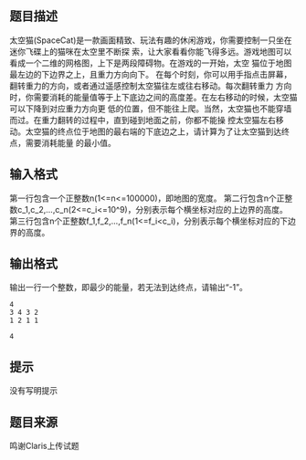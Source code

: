 


## 题目描述
太空猫(SpaceCat)是一款画面精致、玩法有趣的休闲游戏，你需要控制一只坐在迷你飞碟上的猫咪在太空里不断探
索，让大家看看你能飞得多远。游戏地图可以看成一个二维的网格图，上下是两段障碍物。在游戏的一开始，太空
猫位于地图最左边的下边界之上，且重力方向向下。
在每个时刻，你可以用手指点击屏幕，翻转重力的方向，或者通过遥感控制太空猫往左或往右移动。每次翻转重力
方向时，你需要消耗的能量值等于上下底边之间的高度差。在左右移动的时候，太空猫可以下降到对应重力方向更
低的位置，但不能往上爬。当然，太空猫也不能穿墙而过。在重力翻转的过程中，直到碰到地面之前，你都不能操
控太空猫左右移动。太空猫的终点位于地图的最右端的下底边之上，请计算为了让太空猫到达终点，需要消耗能量
的最小值。
## 输入格式
第一行包含一个正整数n(1<=n<=100000)，即地图的宽度。
第二行包含n个正整数c_1,c_2,...,c_n(2<=c_i<=10^9)，分别表示每个横坐标对应的上边界的高度。
第三行包含n个正整数f_1,f_2,...,f_n(1<=f_i<c_i)，分别表示每个横坐标对应的下边界的高度。
## 输出格式
输出一行一个整数，即最少的能量，若无法到达终点，请输出“-1”。

```input1
4
3 4 3 2
1 2 1 1

```

```output1
4
```

## 提示
没有写明提示
## 题目来源
鸣谢Claris上传试题


